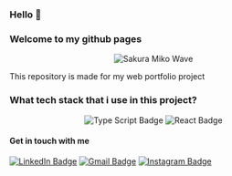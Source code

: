 ### Hello 👋
### Welcome to my github pages

<div align="center">
<img src="https://media2.giphy.com/media/v1.Y2lkPTc5MGI3NjExOGQ0dHExaXh5d3E4OGt3eTNxM3p1aWQ4bTE0aTU0ejM5YXk4ZDA3NyZlcD12MV9pbnRlcm5hbF9naWZfYnlfaWQmY3Q9Zw/sfEQeNSZWhMw5SnjoI/giphy.gif" alt="Sakura Miko Wave">
</div>

This repository is made for my web portfolio project

### What tech stack that i use in this project?
<div align="center">
  <img src="https://img.shields.io/badge/type_script-007ACC?logo=typescript&logoColor=FFF&style=for-the-badge" alt="Type Script Badge">
  <img src="https://img.shields.io/badge/react-61DBFB?logo=react&logoColor=000&style=for-the-badge" alt="React Badge">
</div>

#### Get in touch with me 

[![LinkedIn Badge](https://img.shields.io/badge/LinkedIn-0A66C2?logo=linkedin&logoColor=fffstyle=for-the-badge)](https://www.linkedin.com/in/maliefrr/)
[![Gmail Badge](https://img.shields.io/badge/Gmail-EA4335?logo=gmail&logoColor=fffstyle=for-the-badge)](https://mail.google.com/mail/?view=cm&fs=1&to=maliefrr14@gmail.com)
[![Instagram Badge](https://img.shields.io/badge/Instagram-E4405F?logo=instagram&logoColor=fffstyle=for-the-badge)](https://instagram.com/maliefrr)
